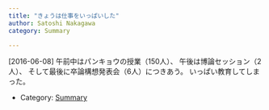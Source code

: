 ```yaml
---
title: "きょうは仕事をいっぱいした"
author: Satoshi Nakagawa
category: Summary

---
```


[2016-06-08]  午前中はパンキョウの授業（150人）、
午後は博論セッション（2人）、
そして最後に卒論構想発表会（6人）につきあう。
いっぱい教育してしまった。

- Category: [Summary](categories.html#Summary)

